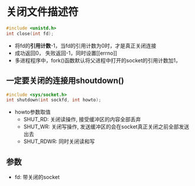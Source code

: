 # 关闭文件描述符

```c++
#include <unistd.h>
int close(int fd);
```

- 将fd的**引用计数**-1，当fd的引用计数为0时，才是真正关闭连接
- 成功返回0， 失败返回-1，同时设置[[errno]]
- 多进程程序中，fork()函数默认将父进程中打开的socket的引用计数加1， 

## 一定要关闭的连接用shoutdown()

```c++
#include <sys/socket.h>
int shutdown(int sockfd, int howto);
```

- howto参数取值
  - SHUT_RD: 关闭读操作, 接受缓冲区的内容全部丢弃
  - SHUT_WR: 关闭写操作, 发送缓冲区的会在socket真正关闭之前全部发送出去
  - SHUT_RDWR: 同时关闭读和写

## 参数

- fd: 带关闭的socket